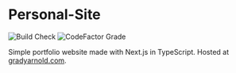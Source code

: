 # Personal-Site

![Build Check](https://img.shields.io/github/workflow/status/blithersoup/personal-website/Dependency%20Review) ![CodeFactor Grade](https://img.shields.io/codefactor/grade/github/blithersoup/personal-website)

Simple portfolio website made with Next.js in TypeScript.  Hosted at [gradyarnold.com](https://gradyarnold.com).
